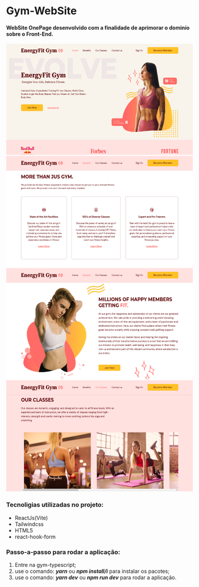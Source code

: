 # Gym-WebSite
#### WebSite OnePage desenvolvido com a finalidade de aprimorar o dominío sobre o Front-End.

<img src="./assets/home-page.png" alt="gym-home-photo" width="600px" height="300">
<img src="./assets/services-page.png" alt="gym-services-photo" width="600px" height="300">
<img src="./assets/about-gym.png" alt="gym-about-photo" width="600px" height="300">
<img src="./assets/classes-page.png" alt="gym-classes-photo" width="600px" height="300">


### Tecnoligias utilizadas no projeto:
 * ReactJs(Vite)
 * Tailwindcss
 * HTML5
 * react-hook-form

### Passo-a-passo para rodar a aplicação:

1. Entre na gym-typescript;
2. use o comando: ***yarn*** ou ***npm install/i*** para instalar os pacotes;
3. use o comando: ***yarn dev*** ou ***npm run dev*** para rodar a aplicação.